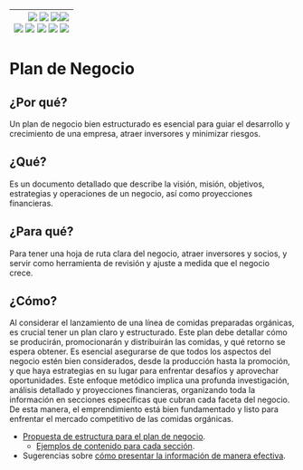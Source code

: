 <div align=right>

|[![](https://img.shields.io/badge/-Inicio-FFF?style=flat&logo=Emlakjet&logoColor=black)](/README.md) [![](https://img.shields.io/badge/-Introducción-FFF?style=flat&logo=abbrobotstudio&logoColor=black)](/documentos/intro.md) [![](https://img.shields.io/badge/-Panorámica-FFF?style=flat&logo=openstreetmap&logoColor=black)](/documentos/panoramica.md)[![](https://img.shields.io/badge/-Modelos_de_lenguaje-FFF?style=flat&logo=LiveChat&logoColor=black)](/documentos/LLMs.md)<br>  [![](https://img.shields.io/badge/-Prompts-FFF?style=flat&logo=Proton&logoColor=black)](/documentos/prompts/README.md) [![](https://img.shields.io/badge/-Ing,_de_prompts-FFF?style=flat&logo=googleearthengine&logoColor=black)](/documentos/ingenieriaDePrompts/README.md) [![](https://img.shields.io/badge/-Patrones-FFF?style=flat&logo=textpattern&logoColor=black)](/documentos/ingenieriaDePrompts/patrones/README.md) [![](https://img.shields.io/badge/8vP-FFF?style=flat&logo=v8&logoColor=black)](/documentos/prompts/mejoresPracticas/8virtudesDelPrompting.md) [![](https://img.shields.io/badge/-Casos_de_uso-FFF?style=flat&logo=gitbook&logoColor=black)](/documentos/casosDeUso/README.md)|
|-:|

</div>

# Plan de Negocio

## ¿Por qué?

Un plan de negocio bien estructurado es esencial para guiar el desarrollo y crecimiento de una empresa, atraer inversores y minimizar riesgos.

## ¿Qué?

Es un documento detallado que describe la visión, misión, objetivos, estrategias y operaciones de un negocio, así como proyecciones financieras.

## ¿Para qué?

Para tener una hoja de ruta clara del negocio, atraer inversores y socios, y servir como herramienta de revisión y ajuste a medida que el negocio crece.

## ¿Cómo?

Al considerar el lanzamiento de una línea de comidas preparadas orgánicas, es crucial tener un plan claro y estructurado. Este plan debe detallar cómo se producirán, promocionarán y distribuirán las comidas, y qué retorno se espera obtener. Es esencial asegurarse de que todos los aspectos del negocio estén bien considerados, desde la producción hasta la promoción, y que haya estrategias en su lugar para enfrentar desafíos y aprovechar oportunidades. Este enfoque metódico implica una profunda investigación, análisis detallado y proyecciones financieras, organizando toda la información en secciones específicas que cubran cada faceta del negocio. De esta manera, el emprendimiento está bien fundamentado y listo para enfrentar el mercado competitivo de las comidas orgánicas.

- [Propuesta de estructura para el plan de negocio](propuestaEstructura.md).
  - [Ejemplos de contenido para cada sección](ejemplosContenido.md).
- Sugerencias sobre [cómo presentar la información de manera efectiva](sugerenciasPresentacion.md).
